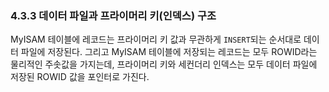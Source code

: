 ### 4.3.3 데이터 파일과 프라이머리 키(인덱스) 구조

MyISAM 테이블에 레코드는 프라이머리 키 값과 무관하게 `INSERT`되는 순서대로 데이터 파일에 저장된다. 그리고 MyISAM 테이블에 저장되는 레코드는 모두 ROWID라는 물리적인 주솟값을 가지는데, 프라이머리 키와 세컨더리 인덱스는 모두 데이터 파일에 저장된 ROWID 값을 포인터로 가진다.